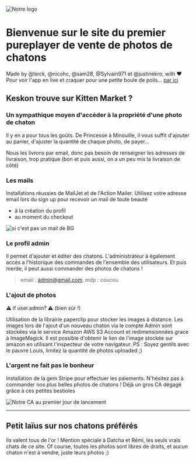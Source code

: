 ![Notre logo](https://github.com/justinekro/thp-ecommerce/blob/master/app/assets/images/cat_logo.png "Notre logo")

# Bienvenue sur le site du premier pureplayer de vente de photos de chatons

Made by @lsrck, @nicohc, @sam28, @Sylvain971 et @justinekro, with ❤️
Pour voir l'app en live et craquer pour une petite boule de poils... [par ici](https://kitten-market.herokuapp.com/)

## Keskon trouve sur Kitten Market ?

### Un sympathique moyen d'accéder à la propriété d'une photo de chaton

Il y en a pour tous les goûts. De Princesse à Minouille, il vous suffit d'ajouter au panier, d'ajuster la quantité de chaque photo, de payer... 

Nous les livrons par email, donc pas besoin de renseigner les adresses de livraison, trop pratique (bon et puis aussi, on a un peu mis la livraison de côté)

### Les mails

Installations réussies de MailJet et de l'Action Mailer. Utilisez votre adresse email lors du sign up pour recevoir un mail de toute beauté 
* à la création du profil
* au moment du checkout

![si c'est pas un mail de BG](https://github.com/justinekro/thp-ecommerce/blob/master/app/assets/images/readme/mailjet.png "Si c'est pas un mail de BG")


### Le profil admin

Il permet d'ajouter et éditer des chatons. L'administrateur à également accès a l'historique des commandes de l'ensemble des utilisateurs. Et puis merde, il peut aussi commander des photos de chatons ! 

> email : admin@gmail.com, mdp : coucou 


### L'ajout de photos

⚠ if user.admin? ⚠️ (bien sûr !)

Utilisation de la librairie paperclip pour stocker les images à distance. Les images lors de l'ajout d'un nouveau chaton via le compte Admin sont stockées via le service Amazon AWS S3 Account et redimensionnées grace à ImageMagick. 
Il est possible d'obtenir le lien de l'image stockée sur amazon en utilisant l'inspecteur de votre navigateur.
PS : Soyez gentils avec le pauvre Louis, limitez la quantité de photos uploaded ;)

### L'argent ne fait pas le bonheur

Installation de la gem Stripe pour effectuer les paiements. N'hésitez pas à commander nos plus belles photos de chatons ! 
Déjà un gros CA dégagé grâce à ces petites bestioles

![Notre CA au premier jour de lancement](https://github.com/justinekro/thp-ecommerce/blob/master/app/assets/images/readme/stripe.png "Notre CA au premier jour de lancement")

---

## Petit laïus sur nos chatons préférés

Ils valent tous de l'or ! Mention spéciale à Datcha et Rémi, les seuls vrais chats de ce site. Of course, toutes les photos sont libres de droits, et aucun chaton n'est à vendre, juste leurs photos ;)

